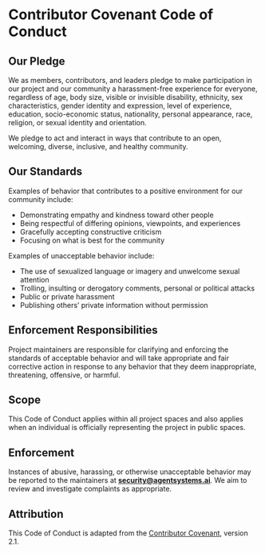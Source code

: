 # Contributor Covenant Code of Conduct

## Our Pledge

We as members, contributors, and leaders pledge to make participation in our
project and our community a harassment-free experience for everyone, regardless
of age, body size, visible or invisible disability, ethnicity, sex
characteristics, gender identity and expression, level of experience, education,
socio-economic status, nationality, personal appearance, race, religion, or
sexual identity and orientation.

We pledge to act and interact in ways that contribute to an open, welcoming,
diverse, inclusive, and healthy community.

## Our Standards

Examples of behavior that contributes to a positive environment for our
community include:

* Demonstrating empathy and kindness toward other people
* Being respectful of differing opinions, viewpoints, and experiences
* Gracefully accepting constructive criticism
* Focusing on what is best for the community

Examples of unacceptable behavior include:

* The use of sexualized language or imagery and unwelcome sexual attention
* Trolling, insulting or derogatory comments, personal or political attacks
* Public or private harassment
* Publishing others’ private information without permission

## Enforcement Responsibilities

Project maintainers are responsible for clarifying and enforcing the standards
of acceptable behavior and will take appropriate and fair corrective action in
response to any behavior that they deem inappropriate, threatening, offensive,
or harmful.

## Scope

This Code of Conduct applies within all project spaces and also applies when an
individual is officially representing the project in public spaces.

## Enforcement

Instances of abusive, harassing, or otherwise unacceptable behavior may be
reported to the maintainers at **security@agentsystems.ai**. We aim to review and investigate complaints as appropriate.

## Attribution

This Code of Conduct is adapted from the [Contributor Covenant][homepage],
version 2.1.

[homepage]: https://www.contributor-covenant.org

